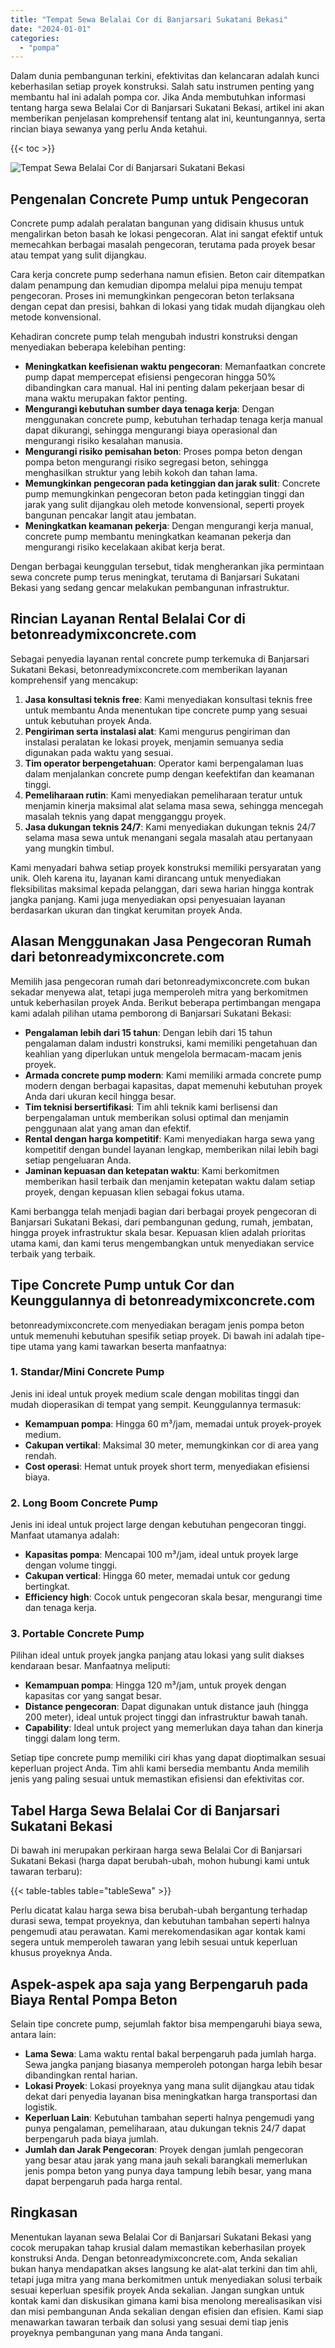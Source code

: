 ```yaml
---
title: "Tempat Sewa Belalai Cor di Banjarsari Sukatani Bekasi"
date: "2024-01-01"
categories: 
  - "pompa"
---
```


Dalam dunia pembangunan terkini, efektivitas dan kelancaran adalah kunci keberhasilan setiap proyek konstruksi. Salah satu instrumen penting yang membantu hal ini adalah pompa cor. Jika Anda membutuhkan informasi tentang harga sewa Belalai Cor di Banjarsari Sukatani Bekasi, artikel ini akan memberikan penjelasan komprehensif tentang alat ini, keuntungannya, serta rincian biaya sewanya yang perlu Anda ketahui.

{{< toc >}}

![Tempat Sewa Belalai Cor di Banjarsari Sukatani Bekasi](https://betoncor8.github.io/pump/concrete-pump%20(20).png)

## Pengenalan Concrete Pump untuk Pengecoran

Concrete pump adalah peralatan bangunan yang didisain khusus untuk mengalirkan beton basah ke lokasi pengecoran. Alat ini sangat efektif untuk memecahkan berbagai masalah pengecoran, terutama pada proyek besar atau tempat yang sulit dijangkau.

Cara kerja concrete pump sederhana namun efisien. Beton cair ditempatkan dalam penampung dan kemudian dipompa melalui pipa menuju tempat pengecoran. Proses ini memungkinkan pengecoran beton terlaksana dengan cepat dan presisi, bahkan di lokasi yang tidak mudah dijangkau oleh metode konvensional.

Kehadiran concrete pump telah mengubah industri konstruksi dengan menyediakan beberapa kelebihan penting:

- **Meningkatkan keefisienan waktu pengecoran**: Memanfaatkan concrete pump dapat mempercepat efisiensi pengecoran hingga 50% dibandingkan cara manual. Hal ini penting dalam pekerjaan besar di mana waktu merupakan faktor penting.
- **Mengurangi kebutuhan sumber daya tenaga kerja**: Dengan menggunakan concrete pump, kebutuhan terhadap tenaga kerja manual dapat dikurangi, sehingga mengurangi biaya operasional dan mengurangi risiko kesalahan manusia.
- **Mengurangi risiko pemisahan beton**: Proses pompa beton dengan pompa beton mengurangi risiko segregasi beton, sehingga menghasilkan struktur yang lebih kokoh dan tahan lama.
- **Memungkinkan pengecoran pada ketinggian dan jarak sulit**: Concrete pump memungkinkan pengecoran beton pada ketinggian tinggi dan jarak yang sulit dijangkau oleh metode konvensional, seperti proyek bangunan pencakar langit atau jembatan.
- **Meningkatkan keamanan pekerja**: Dengan mengurangi kerja manual, concrete pump membantu meningkatkan keamanan pekerja dan mengurangi risiko kecelakaan akibat kerja berat.

Dengan berbagai keunggulan tersebut, tidak mengherankan jika permintaan sewa concrete pump terus meningkat, terutama di Banjarsari Sukatani Bekasi yang sedang gencar melakukan pembangunan infrastruktur.

## Rincian Layanan Rental Belalai Cor di betonreadymixconcrete.com

Sebagai penyedia layanan rental concrete pump terkemuka di Banjarsari Sukatani Bekasi, betonreadymixconcrete.com memberikan layanan komprehensif yang mencakup:

1. **Jasa konsultasi teknis free**: Kami menyediakan konsultasi teknis free untuk membantu Anda menentukan tipe concrete pump yang sesuai untuk kebutuhan proyek Anda.
2. **Pengiriman serta instalasi alat**: Kami mengurus pengiriman dan instalasi peralatan ke lokasi proyek, menjamin semuanya sedia digunakan pada waktu yang sesuai.
3. **Tim operator berpengetahuan**: Operator kami berpengalaman luas dalam menjalankan concrete pump dengan keefektifan dan keamanan tinggi.
4. **Pemeliharaan rutin**: Kami menyediakan pemeliharaan teratur untuk menjamin kinerja maksimal alat selama masa sewa, sehingga mencegah masalah teknis yang dapat mengganggu proyek.
5. **Jasa dukungan teknis 24/7**: Kami menyediakan dukungan teknis 24/7 selama masa sewa untuk menangani segala masalah atau pertanyaan yang mungkin timbul.

Kami menyadari bahwa setiap proyek konstruksi memiliki persyaratan yang unik. Oleh karena itu, layanan kami dirancang untuk menyediakan fleksibilitas maksimal kepada pelanggan, dari sewa harian hingga kontrak jangka panjang. Kami juga menyediakan opsi penyesuaian layanan berdasarkan ukuran dan tingkat kerumitan proyek Anda.

## Alasan Menggunakan Jasa Pengecoran Rumah dari betonreadymixconcrete.com

Memilih jasa pengecoran rumah dari betonreadymixconcrete.com bukan sekadar menyewa alat, tetapi juga memperoleh mitra yang berkomitmen untuk keberhasilan proyek Anda. Berikut beberapa pertimbangan mengapa kami adalah pilihan utama pemborong di Banjarsari Sukatani Bekasi:

- **Pengalaman lebih dari 15 tahun**: Dengan lebih dari 15 tahun pengalaman dalam industri konstruksi, kami memiliki pengetahuan dan keahlian yang diperlukan untuk mengelola bermacam-macam jenis proyek.
- **Armada concrete pump modern**: Kami memiliki armada concrete pump modern dengan berbagai kapasitas, dapat memenuhi kebutuhan proyek Anda dari ukuran kecil hingga besar.
- **Tim teknisi bersertifikasi**: Tim ahli teknik kami berlisensi dan berpengalaman untuk memberikan solusi optimal dan menjamin penggunaan alat yang aman dan efektif.
- **Rental dengan harga kompetitif**: Kami menyediakan harga sewa yang kompetitif dengan bundel layanan lengkap, memberikan nilai lebih bagi setiap pengeluaran Anda.
- **Jaminan kepuasan dan ketepatan waktu**: Kami berkomitmen memberikan hasil terbaik dan menjamin ketepatan waktu dalam setiap proyek, dengan kepuasan klien sebagai fokus utama.

Kami berbangga telah menjadi bagian dari berbagai proyek pengecoran di Banjarsari Sukatani Bekasi, dari pembangunan gedung, rumah, jembatan, hingga proyek infrastruktur skala besar. Kepuasan klien adalah prioritas utama kami, dan kami terus mengembangkan untuk menyediakan service terbaik yang terbaik.

## Tipe Concrete Pump untuk Cor dan Keunggulannya di betonreadymixconcrete.com

betonreadymixconcrete.com menyediakan beragam jenis pompa beton untuk memenuhi kebutuhan spesifik setiap proyek. Di bawah ini adalah tipe-tipe utama yang kami tawarkan beserta manfaatnya:

### 1\. Standar/Mini Concrete Pump

Jenis ini ideal untuk proyek medium scale dengan mobilitas tinggi dan mudah dioperasikan di tempat yang sempit. Keunggulannya termasuk:

- **Kemampuan pompa**: Hingga 60 m³/jam, memadai untuk proyek-proyek medium.
- **Cakupan vertikal**: Maksimal 30 meter, memungkinkan cor di area yang rendah.
- **Cost operasi**: Hemat untuk proyek short term, menyediakan efisiensi biaya.

### 2\. Long Boom Concrete Pump

Jenis ini ideal untuk project large dengan kebutuhan pengecoran tinggi. Manfaat utamanya adalah:

- **Kapasitas pompa**: Mencapai 100 m³/jam, ideal untuk proyek large dengan volume tinggi.
- **Cakupan vertical**: Hingga 60 meter, memadai untuk cor gedung bertingkat.
- **Efficiency high**: Cocok untuk pengecoran skala besar, mengurangi time dan tenaga kerja.

### 3\. Portable Concrete Pump

Pilihan ideal untuk proyek jangka panjang atau lokasi yang sulit diakses kendaraan besar. Manfaatnya meliputi:

- **Kemampuan pompa**: Hingga 120 m³/jam, untuk proyek dengan kapasitas cor yang sangat besar.
- **Distance pengecoran**: Dapat digunakan untuk distance jauh (hingga 200 meter), ideal untuk project tinggi dan infrastruktur bawah tanah.
- **Capability**: Ideal untuk project yang memerlukan daya tahan dan kinerja tinggi dalam long term.

Setiap tipe concrete pump memiliki ciri khas yang dapat dioptimalkan sesuai keperluan project Anda. Tim ahli kami bersedia membantu Anda memilih jenis yang paling sesuai untuk memastikan efisiensi dan efektivitas cor.

## Tabel Harga Sewa Belalai Cor di Banjarsari Sukatani Bekasi

Di bawah ini merupakan perkiraan harga sewa Belalai Cor di Banjarsari Sukatani Bekasi (harga dapat berubah-ubah, mohon hubungi kami untuk tawaran terbaru):

{{< table-tables table="tableSewa" >}}

Perlu dicatat kalau harga sewa bisa berubah-ubah bergantung terhadap durasi sewa, tempat proyeknya, dan kebutuhan tambahan seperti halnya pengemudi atau perawatan. Kami merekomendasikan agar kontak kami segera untuk memperoleh tawaran yang lebih sesuai untuk keperluan khusus proyeknya Anda.

## Aspek-aspek apa saja yang Berpengaruh pada Biaya Rental Pompa Beton

Selain tipe concrete pump, sejumlah faktor bisa mempengaruhi biaya sewa, antara lain:

- **Lama Sewa**: Lama waktu rental bakal berpengaruh pada jumlah harga. Sewa jangka panjang biasanya memperoleh potongan harga lebih besar dibandingkan rental harian.
- **Lokasi Proyek**: Lokasi proyeknya yang mana sulit dijangkau atau tidak dekat dari penyedia layanan bisa meningkatkan harga transportasi dan logistik.
- **Keperluan Lain**: Kebutuhan tambahan seperti halnya pengemudi yang punya pengalaman, pemeliharaan, atau dukungan teknis 24/7 dapat berpengaruh pada biaya jumlah.
- **Jumlah dan Jarak Pengecoran**: Proyek dengan jumlah pengecoran yang besar atau jarak yang mana jauh sekali barangkali memerlukan jenis pompa beton yang punya daya tampung lebih besar, yang mana dapat berpengaruh pada harga rental.

## Ringkasan

Menentukan layanan sewa Belalai Cor di Banjarsari Sukatani Bekasi yang cocok merupakan tahap krusial dalam memastikan keberhasilan proyek konstruksi Anda. Dengan betonreadymixconcrete.com, Anda sekalian bukan hanya mendapatkan akses langsung ke alat-alat terkini dan tim ahli, tetapi juga mitra yang mana berkomitmen untuk menyediakan solusi terbaik sesuai keperluan spesifik proyek Anda sekalian. Jangan sungkan untuk kontak kami dan diskusikan gimana kami bisa menolong merealisasikan visi dan misi pembangunan Anda sekalian dengan efisien dan efisien. Kami siap menawarkan tawaran terbaik dan solusi yang sesuai demi tiap jenis proyeknya pembangunan yang mana Anda tangani.
